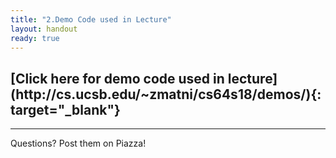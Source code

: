 ```yaml
---
title: "2.Demo Code used in Lecture"
layout: handout
ready: true
---
```


<h2>[Click here for demo code used in lecture](http://cs.ucsb.edu/~zmatni/cs64s18/demos/){: target="_blank"}</h2>

---------------------
Questions? Post them on Piazza!
